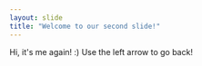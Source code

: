 ```yaml
---
layout: slide
title: "Welcome to our second slide!"
---
```

Hi, it's me again! :)
Use the left arrow to go back!
